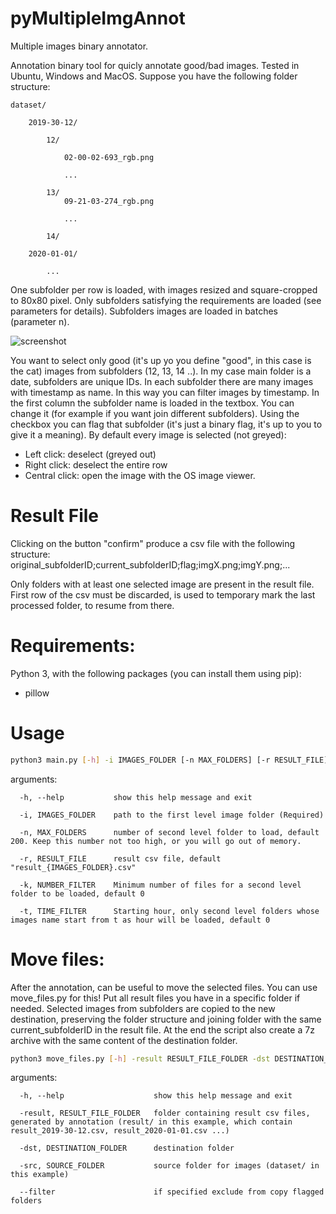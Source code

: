 # pyMultipleImgAnnot
Multiple images binary annotator. 

Annotation binary tool for quicly annotate good/bad images. Tested in Ubuntu, Windows and MacOS.
Suppose you have the following folder structure:

	dataset/

		2019-30-12/ 

			12/
		
				02-00-02-693_rgb.png
			
				...
			
			13/
				09-21-03-274_rgb.png
			
				...
			
			14/
	
		2020-01-01/
	
			...

One subfolder per row is loaded, with images resized and square-cropped to 80x80 pixel. Only subfolders satisfying the requirements are loaded (see parameters
for details). Subfolders images are loaded in batches (parameter n).

![screenshot](https://i.ibb.co/b2mjZgw/Annotazione-2020-02-20-123702.png)

You want to select only good (it's up yo you define "good", in this case is the cat) images from subfolders (12, 13, 14 ..). In my case main folder is a date, 
subfolders are unique IDs. In each subfolder there are many images with timestamp as name. In this way you can filter images by timestamp.
In the first column the subfolder name is loaded in the textbox. You can change it (for example if you want join different subfolders). Using the checkbox
you can flag that subfolder (it's just a binary flag, it's up to you to give it a meaning).
By default every image is selected (not greyed):
* Left click: deselect (greyed out)
* Right click: deselect the entire row
* Central click: open the image with the OS image viewer.

# Result File
Clicking on the button "confirm" produce a csv file with the following structure:
original_subfolderID;current_subfolderID;flag;imgX.png;imgY.png;...

Only folders with at least one selected image are present in the result file. First row of the csv must be discarded, is used to temporary mark
the last processed folder, to resume from there.


# Requirements:
Python 3, with the following packages (you can install them using pip):

* pillow


# Usage

```bash
python3 main.py [-h] -i IMAGES_FOLDER [-n MAX_FOLDERS] [-r RESULT_FILE] [-k NUMBER_FILTER] [-t TIME_FILTER]

```

arguments:
```
  -h, --help           show this help message and exit

  -i, IMAGES_FOLDER    path to the first level image folder (Required)
  
  -n, MAX_FOLDERS      number of second level folder to load, default 200. Keep this number not too high, or you will go out of memory.
  
  -r, RESULT_FILE      result csv file, default "result_{IMAGES_FOLDER}.csv"
  
  -k, NUMBER_FILTER    Minimum number of files for a second level folder to be loaded, default 0
  
  -t, TIME_FILTER      Starting hour, only second level folders whose images name start from t as hour will be loaded, default 0

```

# Move files:
After the annotation, can be useful to move the selected files. You can use move_files.py for this! Put all result files you have in a specific folder
if needed. Selected images from subfolders are copied to the new destination, preserving the folder structure and joining folder with the same 
current_subfolderID in the result file. At the end the script also create a 7z archive with the same content of the destination folder.


```bash
python3 move_files.py [-h] -result RESULT_FILE_FOLDER -dst DESTINATION_FOLDER -src SOURCE_FOLDER [--filter]

```

arguments:
```
  -h, --help                    show this help message and exit

  -result, RESULT_FILE_FOLDER   folder containing result csv files, generated by annotation (result/ in this example, which contain result_2019-30-12.csv, result_2020-01-01.csv ...)
  
  -dst, DESTINATION_FOLDER      destination folder 
  
  -src, SOURCE_FOLDER           source folder for images (dataset/ in this example)
  
  --filter                      if specified exclude from copy flagged folders

```
